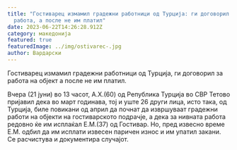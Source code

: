 ```yaml
---
title: "Гостиварец измамил градежни работници од Турција: ги договорил за
  работа, а после не им платил"
date: 2023-06-22T14:26:28.912Z
category: македонија
featured: true
featuredImage: ../img/ostivarec-.jpg
author: Вардарски
---
```

<!--StartFragment-->

Гостиварец измамил градежни работници од Турција, ги договорил за работа на објект а после не им платил.



<!--EndFragment--><!--StartFragment-->

Вчера (21 јуни) во 13 часот, А.Х.(60) од Република Турција во СВР Тетово пријавил дека во март годинава, тој и уште 26 други лица, исто така, од Турција, биле повикани од април да почнат да извршуваат градежни работи на објекти на гостиварското подрачје, а дека за нивната работа редовно ќе им исплаќал Е.М.(37) од Гостивар. Но, пред извесно време Е.М. одбил да им исплати извесен паричен износ и им упатил закани. Се расчистува и документира случајот.



<!--EndFragment-->